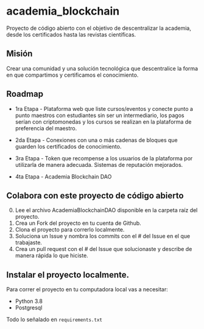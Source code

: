 # academia_blockchain
Proyecto de código abierto con el objetivo de descentralizar la academia, desde los certificados hasta las revistas científicas. 

## Misión
Crear una comunidad y una solución tecnológica que descentralice la forma en que compartimos y certificamos el conocimiento.

## Roadmap
- 1ra Etapa - 
Plataforma web que liste cursos/eventos y conecte punto a punto maestros con estudiantes sin ser un intermediario, los pagos serían con criptomonedas y los cursos se realizan en la plataforma de preferencia del maestro.

- 2da Etapa - 
Conexiones con una o más cadenas de bloques que guarden los certificados de conocimiento.

- 3ra Etapa - 
Token que recompense a los usuarios de la plataforma por utilizarla de manera adecuada. Sistemas de reputación mejorados.

- 4ta Etapa - 
Academia Blockchain DAO

## Colabora con este proyecto de código abierto

0. Lee el archivo AcademiaBlockchainDAO disponible en la carpeta raíz del proyecto.
1. Crea un Fork del proyecto en tu cuenta de Github.
2. Clona el proyecto para correrlo localmente.
3. Soluciona un Issue y nombra los commits con el # del Issue en el que trabajaste.
4. Crea un pull request con el # del Issue que solucionaste y describe de manera rápida lo que hiciste.

## Instalar el proyecto localmente.
Para correr el proyecto en tu computadora local vas a necesitar:

* Python 3.8
* Postgresql 

Todo lo señalado en `requirements.txt`


